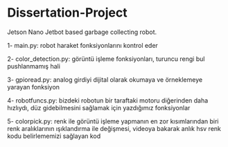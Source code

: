 # Dissertation-Project
Jetson Nano Jetbot based garbage collecting robot.

1- main.py: robot haraket fonksiyonlarını kontrol eder

2- color_detection.py: görüntü işleme fonksiyonları, turuncu rengi bul pushlanmamış hali

3- gpioread.py: analog girdiyi dijital olarak okumaya ve örneklemeye yarayan fonksiyon

4- robotfuncs.py: bizdeki robotun bir taraftaki motoru diğerinden daha hızlıydı, düz gidebilmesini sağlamak için yazdığımız fonksiyonlar

5- colorpick.py: renk ile görüntü işleme yapmanın en zor kısımlarından biri renk aralıklarının ışıklandırma ile değişmesi, videoya bakarak anlık hsv renk kodu belirlememizi sağlayan kod
